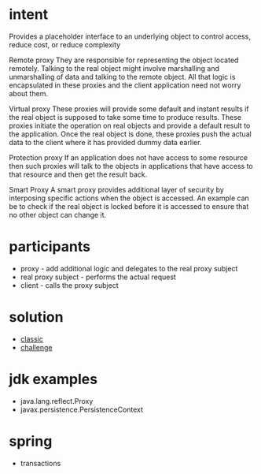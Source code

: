 # intent
Provides a placeholder interface to an underlying object to control access, reduce cost, or reduce complexity

Remote proxy
They are responsible for representing the object located remotely. 
Talking to the real object might involve marshalling and unmarshalling of data and talking to the remote object. 
All that logic is encapsulated in these proxies and the client application need not worry about them.

Virtual proxy
These proxies will provide some default and instant results if the real object is supposed to take some time 
to produce results. These proxies initiate the operation on real objects and provide a default result to the 
application. Once the real object is done, these proxies push the actual data to the client where it has 
provided dummy data earlier.

Protection proxy
If an application does not have access to some resource then such proxies will talk to the objects in 
applications that have access to that resource and then get the result back.

Smart Proxy
A smart proxy provides additional layer of security by interposing specific actions when the object is accessed. 
An example can be to check if the real object is locked before it is accessed to ensure that no other object can change it.

# participants
- proxy - add additional logic and delegates to the real proxy subject
- real proxy subject - performs the actual request
- client - calls the proxy subject

# solution
- [classic](../../../src/main/java/com/sda/patterns/structural/proxy/ex1/Client.java)
- [challenge](../../../src/main/java/com/sda/patterns/structural/proxy/challenge/Client.java)

# jdk examples
- java.lang.reflect.Proxy
- javax.persistence.PersistenceContext

# spring
- transactions
